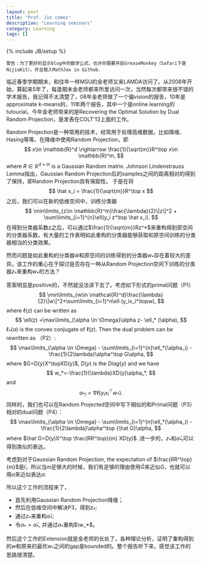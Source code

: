 ```yaml
---
layout: post
title: "Prof. Jin comes"
description: "Learning seminars"
category: Learning
tags: []
---
```

{% include JB/setup %}
	
	警告：为了更好的显示blog中的数学公式，也许你需要开启GreaseMonkey（Safari下是NijiaKit），并且载入MathJax in Github.
	
临近春季学期期末，和往年一样MSU的金老师又来LAMDA访问了。从2008年开始，算起来5年了，每逢期末金老师都来所里访问一次，当然每次都带来很不错的学术报告，我记得不太清楚了，08年金老师做了一个偏vision的报告，10年是approximate k-means的，11年两个报告，其中一个是online learning的tutourial，今年金老师带来的是Recovering the Optimal Solution by Dual Random Projection，是发表在COLT'13上面的工作。

Random Projection是一种常用的技术，经常用于处理高维数据，比如降维、Hasing等等。在降维中使用Random Projection，即
$$
x\in \mathbb{R}^d \rightarrow \frac{1}{\sqrt{m}}R^\top x\in \mathbb{R}^m,
$$
where $R\in\mathbb{R}^{d\times m}$ is a Gaussian Random matrix. Johnson Lindenstrauss Lemma指出，Gaussian Random Projection后的samples之间的距离相对的得到了保持，即Random Projection具有保距性。
于是在将 
$$
\hat x_i = \frac{1}{\sqrt{m}}R^\top x
$$之后，我们可以在新的低维空间中，训练分类器
$$
\min\limits_{z\in \mathbb{R}^m}\frac{\lambda}{2}\|z\|^2 + \sum\limits_{i=1}^{n}\ell(y_i z^\top \hat x_i).
$$
在得到分类器系数$z$之后，可以通过$\frac{1}{\sqrt{m}}Rz^*$来重构得到原空间的分类器系数。有大量的工作表明如此重构的分类器能够获取和原空间训练的分类器相当的分类效果。

然而问题是如此重构的分类器$\hat w$和原空间的训练得到的分类器$w_*$存在着较大的差异。该工作的重心在于探讨是否存在一种从Random Projection空间下训练的分类器$z_*$来重构$w_*$的方法？

答案明显是positive的，不然就没法讲下去了。考虑如下形式的primal问题（P1）
$$
\min\limits_{w\in \mathcal{R}^d}\frac{\lambda}{2}\|w\|^2+\sum\limits_{i=1}^n\ell (y_ix_i^\topw),
$$
where $\ell (z)$ can be written as 
$$
\ell(z) =\max\limits_{\alpha \in \Omega}\alpha z- \ell_* (\alpha),
$$
$\ell_*(\alpha)$ is the convex conjugate of $\ell(z)$.
Then the dual problem can be rewritten as （P2）:
$$
\max\limits_{\alpha \in \Omega} - \sum\limits_{i=1}^{n}\ell_*(\alpha_i) - \frac{1}{2\lambda}\alpha^\top G\alpha,
$$
where $G=D(y)X^\topXD(y)$, $D(y)$ is the $Diag(y)$ and we have 
$$
w_*=-\frac{1}{\lambda}XD(y)\alpha_*,
$$
and
$$
\alpha_{*i} = \nabla \ell(y_ix_i^\top w_*).
$$
同样的，我们也可以在Random Projected空间中写下相似的和Primal问题（P3）相对的dual问题（P4）：
$$
\max\limits_{\alpha \in \Omega} - \sum\limits_{i=1}^{n}\ell_*(\alpha_i) - \frac{1}{2\lambda}\alpha^\top {\hat G}\alpha,
$$
where $\hat G=D(y)X^\top \frac{RR^\top}{m} XD(y)$.
进一步的，$z_*$和$\hat \alpha_{*i}$可以得到类似的表达。

考虑到对于Gaussian Random Projection, the expectation of $\frac{RR^\top}{m}$是$I$，所以当$m$足够大的时候，我们有足够的理由使用$\hat G$来近似$G$，也就可以用$\hat \alpha$来近似表达$\alpha$.

所以这个工作的流程来了，
- 首先利用Gaussian Random Projection降维；
- 然后在低维空间中解决P3，得到$z_*$;
- 通过$z_*$来重构$\hat \alpha_*$;
- 令$\alpha_* = \hat \alpha_*$, 并通过$\alpha_*$重构$\w_*$。

然后这个工作的Extension就是金老师的长处了，各种理论分析，证明了重构得到的$w$和原来的最优$w_*$之间的gap是bounded的。整个报告听下来，感觉该工作的思路很清楚。

